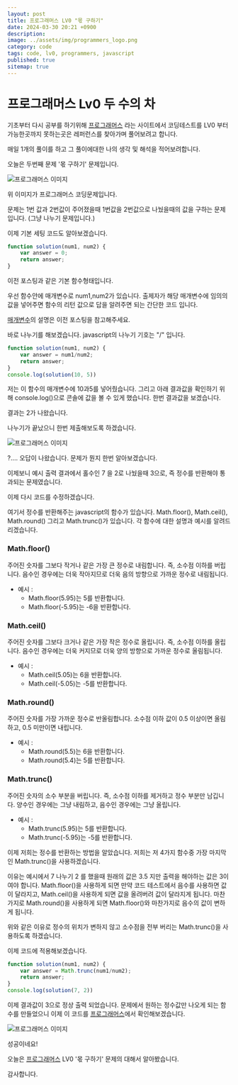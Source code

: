 ```yaml
---
layout: post
title: 프로그래머스 LV0 "몫 구하기"
date: 2024-03-30 20:21 +0900
description: 
image: ../assets/img/programmers_logo.png
category: code
tags: code, lv0, programmers, javascript
published: true
sitemap: true
---
```


# 프로그래머스 Lv0 두 수의 차

  기초부터 다시 공부를 하기위해 [프로그래머스](https://programmers.co.kr/) 라는 사이트에서
  코딩테스트를 LV0 부터 가능한곳까지 못하는곳은 레퍼런스를 찾아가며 풀어보려고 합니다.
  
  매일 1개의 풀이를 하고 그 풀이에대한 나의 생각 및 해석을 적어보려합니다.

  오늘은 두번째 문제 '몫 구하기' 문제입니다.

  ![프로그래머스 이미지](../assets/img/몫구하기_01.png)

  위 이미지가 프로그래머스 코딩문제입니다.
  
  문제는 1번 값과 2번값이 주어졌을때 1번값을 2번값으로 나눴을때의 값을 구하는 문제입니다.
  (그냥 나누기 문제입니다.)

  이제 기본 세팅 코드도 알아보겠습니다.
  
```javascript
function solution(num1, num2) {
    var answer = 0;
    return answer;
}
``` 
이전 포스팅과 같은 기본 함수형태입니다.

우선 함수안에 매개변수로 num1,num2가 있습니다. 출제자가 해당 매개변수에 임의의 값을 넣어주면
함수의 리턴 값으로 답을 알려주면 되는 간단한 코드 입니다.

[매개변수](https://spearboy.github.io/posts/first-blog-post/#%EC%97%AC%EA%B8%B0%EC%84%9C-%EB%A7%A4%EA%B0%9C%EB%B3%80%EC%88%98%EB%9E%80)의 설명은 이전 포스팅을 참고해주세요.

바로 나누기를 해보겠습니다. javascript의 나누기 기호는 "/" 입니다.

```javascript
function solution(num1, num2) {
    var answer = num1/num2;
    return answer;
}
console.log(solution(10, 5))
``` 

저는 이 함수의 매개변수에 10과5를 넣어줬습니다. 
그리고 아래 결과값을 확인하기 위해 console.log()으로 콘솔에 값을 볼 수 있게 했습니다.
한번 결과값을 보겠습니다.

결과는 2가 나왔습니다.

나누기가 끝났으니 한번 제출해보도록 하겠습니다.

![프로그래머스 이미지](../assets/img/몫구하기_02.png)

?.... 오답이 나왔습니다. 문제가 뭔지 한번 알아보겠습니다.

이제보니 예시 출력 결과에서 홀수인 7 을 2로 나눴을때 3으로, 즉 정수를 반환해야 통과되는 문제였습니다.

이제 다시 코드를 수정하겠습니다.

여기서 정수를 반환해주는 javascript의 함수가 있습니다.
Math.floor(), Math.ceil(), Math.round() 그리고 Math.trunc()가 있습니다.
각 함수에 대한 설명과 예시를 알려드리겠습니다.

### Math.floor()
주어진 숫자를 그보다 작거나 같은 가장 큰 정수로 내림합니다. 즉, 소수점 이하를 버립니다. 음수인 경우에는 더욱 작아지므로 더욱 음의 방향으로 가까운 정수로 내림됩니다.
+ 예시 :
    + Math.floor(5.95)는 5를 반환합니다.
    + Math.floor(-5.95)는 -6을 반환합니다.

### Math.ceil()
주어진 숫자를 그보다 크거나 같은 가장 작은 정수로 올립니다. 즉, 소수점 이하를 올립니다. 음수인 경우에는 더욱 커지므로 더욱 양의 방향으로 가까운 정수로 올림됩니다.
+ 예시 :
    + Math.ceil(5.05)는 6을 반환합니다.
    + Math.ceil(-5.05)는 -5를 반환합니다.

### Math.round()
주어진 숫자를 가장 가까운 정수로 반올림합니다. 소수점 이하 값이 0.5 이상이면 올림하고, 0.5 미만이면 내립니다.
+ 예시 :
    + Math.round(5.5)는 6을 반환합니다.
    + Math.round(5.4)는 5를 반환합니다.

### Math.trunc()
주어진 숫자의 소수 부분을 버립니다. 즉, 소수점 이하를 제거하고 정수 부분만 남깁니다. 양수인 경우에는 그냥 내림하고, 음수인 경우에는 그냥 올립니다.
+ 예시 :
    + Math.trunc(5.95)는 5를 반환합니다.
    + Math.trunc(-5.95)는 -5를 반환합니다.

이제 저희는 정수를 반환하는 방법을 알았습니다.
저희는 저 4가지 함수중 가장 마지막인 Math.trunc()을 사용하겠습니다.

이유는 예시에서 7 나누기 2 를 했을때 원래의 값은 3.5 지만 출력을 해야하는 값은 3이여야 합니다.
Math.floor()을 사용하게 되면 만약 코드 테스트에서 음수를 사용하면 값이 달라지고,
Math.ceil()을 사용하게 되면 값을 올려버려 값이 달라지게 됩니다.
마찬가지로 Math.round()을 사용하게 되면 Math.floor()와 마찬가지로 음수의 값이 변하게 됩니다.

위와 같은 이유로 정수의 위치가 변하지 않고 소수점을 전부 버리는 Math.trunc()을 사용하도록 하겠습니다.

이제 코드에 적용해보겠습니다.
```javascript
function solution(num1, num2) {
    var answer = Math.trunc(num1/num2);
    return answer;
}
console.log(solution(7, 2))
``` 

이제 결과값이 3으로 정상 출력 되었습니다.
문제에서 원하는 정수값만 나오게 되는 함수를 만들었으니
이제 이 코드를 [프로그래머스](https://programmers.co.kr/)에서 확인해보겠습니다.

![프로그래머스 이미지](../assets/img/몫구하기_03.png)

성공이네요!

오늘은 [프로그래머스](https://programmers.co.kr/) LV0 '몫 구하기' 문제의 대해서 알아봤습니다.

감사합니다.
